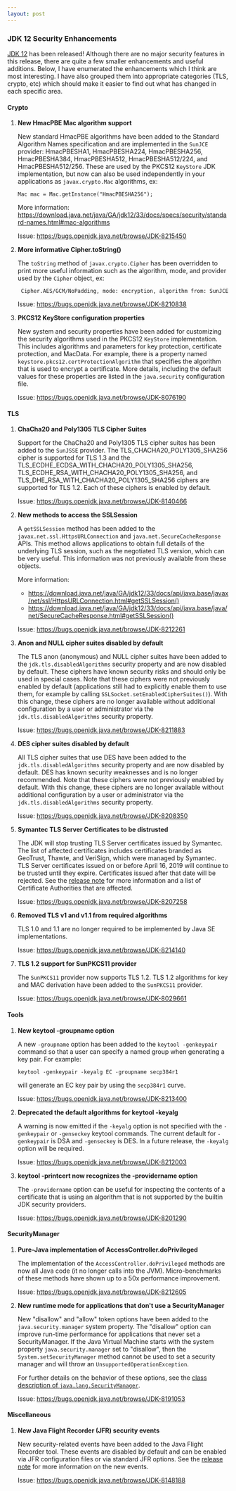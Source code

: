 ```yaml
---
layout: post
---
```


### JDK 12 Security Enhancements

[JDK 12](https://jdk.java.net/12) has been released! Although there are no
major security features in this release, there are quite a few smaller
enhancements and useful additions. Below, I have enumerated the enhancements
which I think are most interesting. I have also grouped them into appropriate
categories (TLS, crypto, etc) which should make it easier to find out what has
changed in each specific area.

#### Crypto

1.  **New HmacPBE Mac algorithm support**
 
    New standard HmacPBE algorithms have been added to the Standard Algorithm
    Names specification and are implemented in the `SunJCE` provider:
    HmacPBESHA1, HmacPBESHA224, HmacPBESHA256, HmacPBESHA384, HmacPBESHA512,
    HmacPBESHA512/224, and HmacPBESHA512/256. These are used by the PKCS12
    `KeyStore` JDK implementation, but now can also be used independently in
    your applications as `javax.crypto.Mac` algorithms, ex:

        Mac mac = Mac.getInstance("HmacPBESHA256");

    More information: <https://download.java.net/java/GA/jdk12/33/docs/specs/security/standard-names.html#mac-algorithms>

    Issue: <https://bugs.openjdk.java.net/browse/JDK-8215450>

2. **More informative Cipher.toString()**
 
    The `toString` method of `javax.crypto.Cipher` has been overridden to print
    more useful information such as the algorithm, mode, and provider used by
    the `Cipher` object, ex:

        Cipher.AES/GCM/NoPadding, mode: encryption, algorithm from: SunJCE

    Issue: <https://bugs.openjdk.java.net/browse/JDK-8210838>
 
3. **PKCS12 KeyStore configuration properties**

    New system and security properties have been added for customizing the
    security algorithms used in the PKCS12 `KeyStore` implementation. This
    includes algorithms and parameters for key protection, certificate
    protection, and MacData. For example, there is a property named
    `keystore.pkcs12.certProtectionAlgorithm` that specifies the algorithm that
    is used to encrypt a certificate. More details, including the default values
    for these properties are listed in the `java.security` configuration file.

    Issue: <https://bugs.openjdk.java.net/browse/JDK-8076190>

#### TLS

1.  **ChaCha20 and Poly1305 TLS Cipher Suites**

    Support for the ChaCha20 and Poly1305 TLS cipher suites has been added to
    the `SunJSSE` provider. The TLS_CHACHA20_POLY1305_SHA256 cipher is
    supported for TLS 1.3 and the TLS_ECDHE_ECDSA_WITH_CHACHA20_POLY1305_SHA256,
    TLS_ECDHE_RSA_WITH_CHACHA20_POLY1305_SHA256, and 
    TLS_DHE_RSA_WITH_CHACHA20_POLY1305_SHA256 ciphers are supported for TLS 1.2.
    Each of these ciphers is enabled by default.

    Issue: <https://bugs.openjdk.java.net/browse/JDK-8140466>

2.  **New methods to access the SSLSession**

    A `getSSLSession` method has been added to the
    `javax.net.ssl.HttpsURLConnection` and `java.net.SecureCacheResponse`
    APIs. This method allows applications to obtain full details of the
    underlying TLS session, such as the negotiated TLS version, which can
    be very useful. This information was not previously available from these
    objects.

    More information:
      * <https://download.java.net/java/GA/jdk12/33/docs/api/java.base/javax/net/ssl/HttpsURLConnection.html#getSSLSession()>
      * <https://download.java.net/java/GA/jdk12/33/docs/api/java.base/java/net/SecureCacheResponse.html#getSSLSession()>

    Issue: <https://bugs.openjdk.java.net/browse/JDK-8212261>

3.  **Anon and NULL cipher suites disabled by default**

    The TLS anon (anonymous) and NULL cipher suites have been added to the 
    `jdk.tls.disabledAlgorithms` security property and are now disabled by
    default. These ciphers have known security risks and should only be used
    in special cases. Note that these ciphers were not previously enabled by
    default (applications still had to explicitly enable them to use them,
    for example by calling `SSLSocket.setEnabledCipherSuites()`). With this
    change, these ciphers are no longer available without additional
    configuration by a user or administrator via the
    `jdk.tls.disabledAlgorithms` security property.

    Issue: <https://bugs.openjdk.java.net/browse/JDK-8211883>

4.  **DES cipher suites disabled by default**

    All TLS cipher suites that use DES have been added to the
    `jdk.tls.disabledAlgorithms` security property and are now disabled by
    default. DES has known security weaknesses and is no longer recommended.
    Note that these ciphers were not previously enabled by default. With this
    change, these ciphers are no longer available without additional
    configuration by a user or administrator via the 
    `jdk.tls.disabledAlgorithms` security property.

    Issue: <https://bugs.openjdk.java.net/browse/JDK-8208350>

5.  **Symantec TLS Server Certificates to be distrusted**

    The JDK will stop trusting TLS Server certificates issued by Symantec. The
    list of affected certificates includes certificates branded as GeoTrust,
    Thawte, and VeriSign, which were managed by Symantec. TLS Server
    certificates issued on or before April 16, 2019 will continue to be
    trusted until they expire. Certificates issued after that date will be
    rejected. See the
    [release note](https://bugs.openjdk.java.net/browse/JDK-8215012)
    for more information and a list of Certificate Authorities that are
    affected.

    Issue: <https://bugs.openjdk.java.net/browse/JDK-8207258>

6.  **Removed TLS v1 and v1.1 from required algorithms**

    TLS 1.0 and 1.1 are no longer required to be implemented by Java SE
    implementations.

    Issue: <https://bugs.openjdk.java.net/browse/JDK-8214140>

7.  **TLS 1.2 support for SunPKCS11 provider**

    The `SunPKCS11` provider now supports TLS 1.2. TLS 1.2 algorithms for
    key and MAC derivation have been added to the `SunPKCS11` provider.

    Issue: <https://bugs.openjdk.java.net/browse/JDK-8029661>

#### Tools

1.  **New keytool -groupname option**

    A new `-groupname` option has been added to the `keytool -genkeypair`
    command so that a user can specify a named group when generating a key
    pair. For example:

        keytool -genkeypair -keyalg EC -groupname secp384r1

    will generate an EC key pair by using the `secp384r1` curve.

    Issue: <https://bugs.openjdk.java.net/browse/JDK-8213400>

2.  **Deprecated the default algorithms for keytool -keyalg**

    A warning is now emitted if the `-keyalg` option is not specified with the
    `-genkeypair` or `-genseckey` keytool commands. The current default for
    `-genkeypair` is DSA and `-genseckey` is DES. In a future release, the
    `-keyalg` option will be required.

    Issue: <https://bugs.openjdk.java.net/browse/JDK-8212003>

3.  **keytool -printcert now recognizes the -providername option**

    The `-providername` option can be useful for inspecting the contents of a
    certificate that is using an algorithm that is not supported by the
    builtin JDK security providers.

    Issue: <https://bugs.openjdk.java.net/browse/JDK-8201290>

#### SecurityManager

1.  **Pure-Java implementation of AccessController.doPrivileged**

    The implementation of the `AccessController.doPrivileged` methods are now
    all Java code (it no longer calls into the JVM). Micro-benchmarks of
    these methods have shown up to a 50x performance improvement.

    Issue: <https://bugs.openjdk.java.net/browse/JDK-8212605>

2.  **New runtime mode for applications that don't use a SecurityManager**

    New "disallow" and "allow" token options have been added to the
    `java.security.manager` system property. The "disallow" option can
    improve run-time performance for applications that never set a
    SecurityManager. If the Java Virtual Machine starts with the system
    property `java.security.manager` set to "disallow", then the
    `System.setSecurityManager` method cannot be used to set a security manager
    and will throw an `UnsupportedOperationException`.

    For further details on the behavior of these options, see the
    [class description of `java.lang.SecurityManager`](https://download.java.net/java/GA/jdk12/33/docs/api/java.base/java/lang/SecurityManager.html).

    Issue: <https://bugs.openjdk.java.net/browse/JDK-8191053>

#### Miscellaneous

1.  **New Java Flight Recorder (JFR) security events**

    New security-related events have been added to the Java Flight Recorder
    tool. These events are disabled by default and can be enabled via JFR
    configuration files or via standard JFR options. See the
    [release note](https://bugs.openjdk.java.net/browse/JDK-8220239)
    for more information on the new events.

    Issue: <https://bugs.openjdk.java.net/browse/JDK-8148188>

